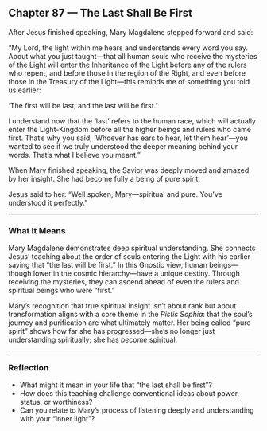 ## Chapter 87 — The Last Shall Be First

After Jesus finished speaking, Mary Magdalene stepped forward and said:

“My Lord, the light within me hears and understands every word you say. About what you just taught—that all human souls who receive the mysteries of the Light will enter the Inheritance of the Light before any of the rulers who repent, and before those in the region of the Right, and even before those in the Treasury of the Light—this reminds me of something you told us earlier:

‘The first will be last, and the last will be first.’

I understand now that the ‘last’ refers to the human race, which will actually enter the Light-Kingdom before all the higher beings and rulers who came first. That’s why you said, ‘Whoever has ears to hear, let them hear’—you wanted to see if we truly understood the deeper meaning behind your words. That’s what I believe you meant.”

When Mary finished speaking, the Savior was deeply moved and amazed by her insight. She had become fully a being of pure spirit.

Jesus said to her:
“Well spoken, Mary—spiritual and pure. You’ve understood it perfectly.”

---

### What It Means

Mary Magdalene demonstrates deep spiritual understanding. She connects Jesus’ teaching about the order of souls entering the Light with his earlier saying that “the last will be first.” In this Gnostic view, human beings—though lower in the cosmic hierarchy—have a unique destiny. Through receiving the mysteries, they can ascend ahead of even the rulers and spiritual beings who were “first.”

Mary’s recognition that true spiritual insight isn’t about rank but about transformation aligns with a core theme in the *Pistis Sophia*: that the soul’s journey and purification are what ultimately matter. Her being called “pure spirit” shows how far she has progressed—she’s no longer just understanding spiritually; she has *become* spiritual.

---

### Reflection

* What might it mean in your life that “the last shall be first”?
* How does this teaching challenge conventional ideas about power, status, or worthiness?
* Can you relate to Mary’s process of listening deeply and understanding with your “inner light”?

